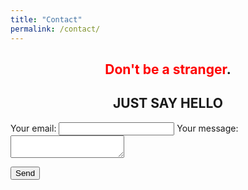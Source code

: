 ```yaml
---
title: "Contact"
permalink: /contact/
---
```

## <center><span style="color:red">Don't be a stranger</span>.</center>
## <center>JUST SAY HELLO</center>

<form
  action="https://formspree.io/moqdjoek"
  method="POST"
>
  <label>
    Your email:
    <input type="text" name="_replyto">
  </label>
  <label>
    Your message:
    <textarea name="message"></textarea>
  </label>

  <!-- your other form fields go here -->

  <button type="submit">Send</button>
</form>

